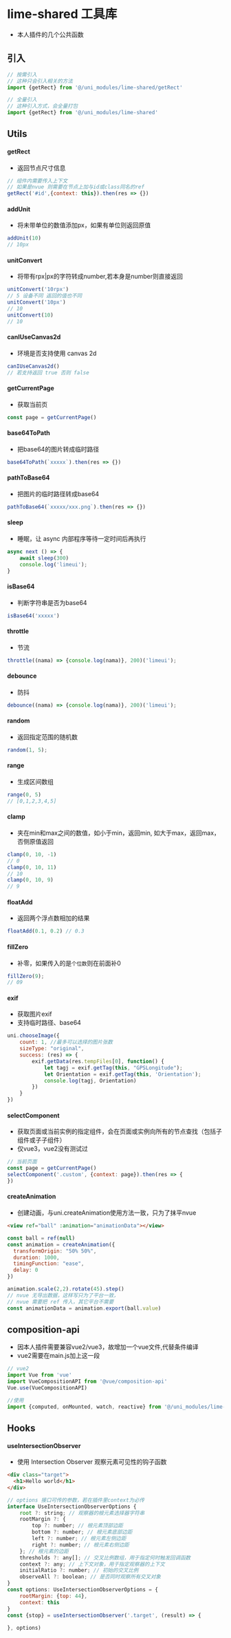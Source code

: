 # lime-shared 工具库
- 本人插件的几个公共函数

## 引入
```js
// 按需引入
// 这种只会引入相关的方法
import {getRect} from '@/uni_modules/lime-shared/getRect'

// 全量引入
// 这种引入方式，会全量打包
import {getRect} from '@/uni_modules/lime-shared'
```

## Utils

#### getRect
- 返回节点尺寸信息

```js
// 组件内需要传入上下文
// 如果是nvue 则需要在节点上加与id或class同名的ref
getRect('#id',{context: this}).then(res => {})
```

#### addUnit 
- 将未带单位的数值添加px，如果有单位则返回原值

```js
addUnit(10)
// 10px
```

#### unitConvert
- 将带有rpx|px的字符转成number,若本身是number则直接返回

```js
unitConvert('10rpx') 
// 5 设备不同 返回的值也不同
unitConvert('10px') 
// 10
unitConvert(10) 
// 10
```

#### canIUseCanvas2d
- 环境是否支持使用 canvas 2d

```js
canIUseCanvas2d()
// 若支持返回 true 否则 false
```


#### getCurrentPage
- 获取当前页

```js
const page = getCurrentPage()
```


#### base64ToPath
- 把base64的图片转成临时路径

```js
base64ToPath(`xxxxx`).then(res => {})
```

#### pathToBase64
- 把图片的临时路径转成base64

```js
pathToBase64(`xxxxx/xxx.png`).then(res => {})
```

#### sleep
- 睡眠，让 async 内部程序等待一定时间后再执行

```js
async next () => {
	await sleep(300)
	console.log('limeui');
}
```

#### isBase64
- 判断字符串是否为base64

```js
isBase64('xxxxx')
```

#### throttle
- 节流

```js
throttle((nama) => {console.log(nama)}, 200)('limeui');
```

#### debounce
- 防抖

```js
debounce((nama) => {console.log(nama)}, 200)('limeui');
```

#### random
- 返回指定范围的随机数

```js
random(1, 5);
```

#### range
- 生成区间数组

```js
range(0, 5)
// [0,1,2,3,4,5]
```

#### clamp
- 夹在min和max之间的数值，如小于min，返回min, 如大于max，返回max，否侧原值返回

```js
clamp(0, 10, -1)
// 0
clamp(0, 10, 11)
// 10
clamp(0, 10, 9)
// 9
```

#### floatAdd
- 返回两个浮点数相加的结果

```js
floatAdd(0.1, 0.2) // 0.3
```


#### fillZero
- 补零，如果传入的是`个位数`则在前面补0

```js
fillZero(9);
// 09
```

#### exif
- 获取图片exif
- 支持临时路径、base64

```js
uni.chooseImage({
	count: 1, //最多可以选择的图片张数
	sizeType: "original",
	success: (res) => {
		exif.getData(res.tempFiles[0], function() {
			let tagj = exif.getTag(this, "GPSLongitude");
			let	Orientation = exif.getTag(this, 'Orientation');  
			console.log(tagj, Orientation)
		})
	}
})
```

#### selectComponent
- 获取页面或当前实例的指定组件，会在页面或实例向所有的节点查找（包括子组件或子子组件）
- 仅vue3，vue2没有测试过

```js
// 当前页面
const page = getCurrentPage()
selectComponent('.custom', {context: page}).then(res => {
})
```


#### createAnimation
- 创建动画，与uni.createAnimation使用方法一致，只为了抹平nvue

```html
<view ref="ball" :animation="animationData"></view>
```
```js
const ball = ref(null)
const animation = createAnimation({
  transformOrigin: "50% 50%",
  duration: 1000,
  timingFunction: "ease",
  delay: 0
})

animation.scale(2,2).rotate(45).step()
// nvue 无导出数据，这样写只为了平台一致，
// nvue 需要把 ref 传入，其它平台不需要
const animationData = animation.export(ball.value)
```


## composition-api
- 因本人插件需要兼容vue2/vue3，故增加一个vue文件,代替条件编译
- vue2需要在main.js加上这一段
```js
// vue2
import Vue from 'vue'
import VueCompositionAPI from '@vue/composition-api'
Vue.use(VueCompositionAPI)
```

```js
//使用
import {computed, onMounted, watch, reactive} from '@/uni_modules/lime-shared/vue'
```


## Hooks
#### useIntersectionObserver
- 使用 Intersection Observer 观察元素可见性的钩子函数

```html
<div class="target">
  <h1>Hello world</h1>
</div>
```

```js
// options 接口可传的参数，若在插件里context为必传
interface UseIntersectionObserverOptions {
	root ?: string; // 观察器的根元素选择器字符串
	rootMargin ?: {
		top ?: number; // 根元素顶部边距
		bottom ?: number; // 根元素底部边距
		left ?: number; // 根元素左侧边距
		right ?: number; // 根元素右侧边距
	}; // 根元素的边距
	thresholds ?: any[]; // 交叉比例数组，用于指定何时触发回调函数
	context ?: any; // 上下文对象，用于指定观察器的上下文
	initialRatio ?: number; // 初始的交叉比例
	observeAll ?: boolean; // 是否同时观察所有交叉对象
}
const options: UseIntersectionObserverOptions = {
	rootMargin: {top: 44},
	context: this
}
const {stop} = useIntersectionObserver('.target', (result) => {
	
}, options)
```